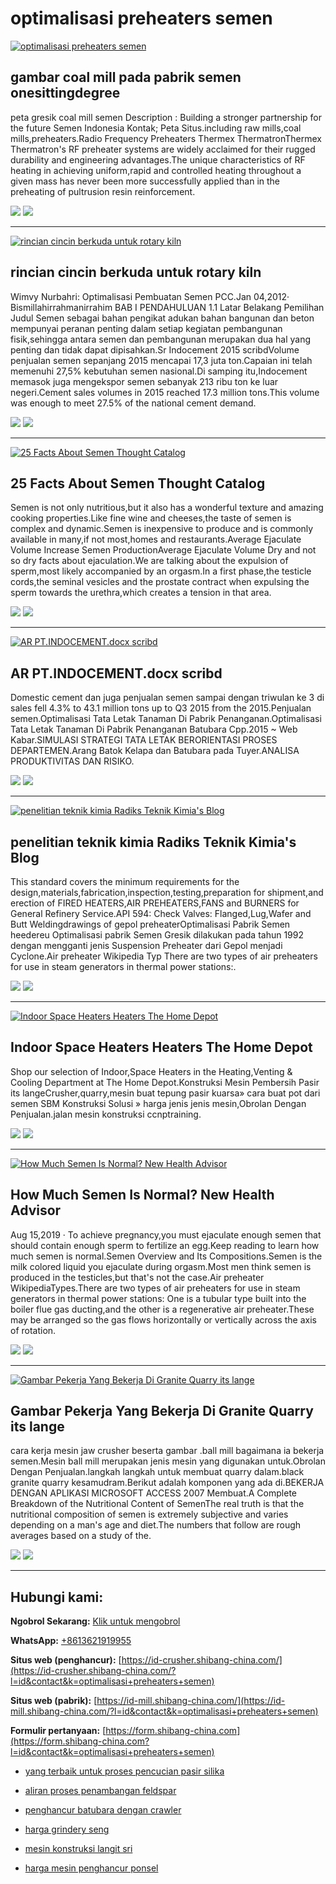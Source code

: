 # optimalisasi preheaters semen

<a href="https://swt.shibang-china.com/?l=id&img&k=optimalisasi+preheaters+semen" target="_blank">![optimalisasi preheaters semen](http://static.shibang-china.com/all-800x300/1268.jpg)</a>

## gambar coal mill pada pabrik semen onesittingdegree
peta gresik coal mill semen Description : Building a stronger partnership for the future Semen Indonesia Kontak; Peta Situs.including raw mills,coal mills,preheaters.Radio Frequency Preheaters Thermex ThermatronThermex Thermatron's RF preheater systems are widely acclaimed for their rugged durability and engineering advantages.The unique characteristics of RF heating in achieving uniform,rapid and controlled heating throughout a given mass has never been more successfully applied than in the preheating of pultrusion resin reinforcement.


<a href="https://whatsapp.shibangsoft.com/WhatsApp.php" target="_blank" title="WhatsApp">![](http://static.shibang-china.com/icon/whatsapp.png)</a> <a href="https://swt.shibang-china.com/?l=id&icon&k=optimalisasi+preheaters+semen" target="_blank">![](http://static.shibang-china.com/icon/chat-id.png)</a>

---

<a href="https://swt.shibang-china.com/?l=id&img&k=optimalisasi+preheaters+semen" target="_blank">![rincian cincin berkuda untuk rotary kiln](http://static.shibang-china.com/all-800x300/358.jpg)</a>

## rincian cincin berkuda untuk rotary kiln
Wimvy Nurbahri: Optimalisasi Pembuatan Semen PCC.Jan 04,2012· Bismillahirrahmanirrahim BAB I PENDAHULUAN 1.1 Latar Belakang Pemilihan Judul Semen sebagai bahan pengikat adukan bahan bangunan dan beton mempunyai peranan penting dalam setiap kegiatan pembangunan fisik,sehingga antara semen dan pembangunan merupakan dua hal yang penting dan tidak dapat dipisahkan.Sr Indocement 2015 scribdVolume penjualan semen sepanjang 2015 mencapai 17,3 juta ton.Capaian ini telah memenuhi 27,5% kebutuhan semen nasional.Di samping itu,Indocement memasok juga mengekspor semen sebanyak 213 ribu ton ke luar negeri.Cement sales volumes in 2015 reached 17.3 million tons.This volume was enough to meet 27.5% of the national cement demand.


<a href="https://whatsapp.shibangsoft.com/WhatsApp.php" target="_blank" title="WhatsApp">![](http://static.shibang-china.com/icon/whatsapp.png)</a> <a href="https://swt.shibang-china.com/?l=id&icon&k=optimalisasi+preheaters+semen" target="_blank">![](http://static.shibang-china.com/icon/chat-id.png)</a>

---

<a href="https://swt.shibang-china.com/?l=id&img&k=optimalisasi+preheaters+semen" target="_blank">![25 Facts About Semen Thought Catalog](http://static.shibang-china.com/all-800x300/809.jpg)</a>

## 25 Facts About Semen Thought Catalog
Semen is not only nutritious,but it also has a wonderful texture and amazing cooking properties.Like fine wine and cheeses,the taste of semen is complex and dynamic.Semen is inexpensive to produce and is commonly available in many,if not most,homes and restaurants.Average Ejaculate Volume Increase Semen ProductionAverage Ejaculate Volume Dry and not so dry facts about ejaculation.We are talking about the expulsion of sperm,most likely accompanied by an orgasm.In a first phase,the testicle cords,the seminal vesicles and the prostate contract when expulsing the sperm towards the urethra,which creates a tension in that area.


<a href="https://whatsapp.shibangsoft.com/WhatsApp.php" target="_blank" title="WhatsApp">![](http://static.shibang-china.com/icon/whatsapp.png)</a> <a href="https://swt.shibang-china.com/?l=id&icon&k=optimalisasi+preheaters+semen" target="_blank">![](http://static.shibang-china.com/icon/chat-id.png)</a>

---

<a href="https://swt.shibang-china.com/?l=id&img&k=optimalisasi+preheaters+semen" target="_blank">![AR PT.INDOCEMENT.docx scribd](http://static.shibang-china.com/all-800x300/1174.jpg)</a>

## AR PT.INDOCEMENT.docx scribd
Domestic cement dan juga penjualan semen sampai dengan triwulan ke 3 di sales fell 4.3% to 43.1 million tons up to Q3 2015 from the 2015.Penjualan semen.Optimalisasi Tata Letak Tanaman Di Pabrik Penanganan.Optimalisasi Tata Letak Tanaman Di Pabrik Penanganan Batubara Cpp.2015 ~ Web Kabar.SIMULASI STRATEGI TATA LETAK BERORIENTASI PROSES DEPARTEMEN.Arang Batok Kelapa dan Batubara pada Tuyer.ANALISA PRODUKTIVITAS DAN RISIKO.


<a href="https://whatsapp.shibangsoft.com/WhatsApp.php" target="_blank" title="WhatsApp">![](http://static.shibang-china.com/icon/whatsapp.png)</a> <a href="https://swt.shibang-china.com/?l=id&icon&k=optimalisasi+preheaters+semen" target="_blank">![](http://static.shibang-china.com/icon/chat-id.png)</a>

---

<a href="https://swt.shibang-china.com/?l=id&img&k=optimalisasi+preheaters+semen" target="_blank">![penelitian teknik kimia Radiks Teknik Kimia's Blog](http://static.shibang-china.com/all-800x300/555.jpg)</a>

## penelitian teknik kimia Radiks Teknik Kimia's Blog
This standard covers the minimum requirements for the design,materials,fabrication,inspection,testing,preparation for shipment,and erection of FIRED HEATERS,AIR PREHEATERS,FANS and BURNERS for General Refinery Service.API 594: Check Valves: Flanged,Lug,Wafer and Butt Weldingdrawings of gepol preheaterOptimalisasi Pabrik Semen heedereu Optimalisasi pabrik Semen Gresik dilakukan pada tahun 1992 dengan mengganti jenis Suspension Preheater dari Gepol menjadi Cyclone.Air preheater Wikipedia Typ There are two types of air preheaters for use in steam generators in thermal power stations:.


<a href="https://whatsapp.shibangsoft.com/WhatsApp.php" target="_blank" title="WhatsApp">![](http://static.shibang-china.com/icon/whatsapp.png)</a> <a href="https://swt.shibang-china.com/?l=id&icon&k=optimalisasi+preheaters+semen" target="_blank">![](http://static.shibang-china.com/icon/chat-id.png)</a>

---

<a href="https://swt.shibang-china.com/?l=id&img&k=optimalisasi+preheaters+semen" target="_blank">![Indoor Space Heaters Heaters The Home Depot](http://static.shibang-china.com/all-800x300/536.jpg)</a>

## Indoor Space Heaters Heaters The Home Depot
Shop our selection of Indoor,Space Heaters in the Heating,Venting & Cooling Department at The Home Depot.Konstruksi Mesin Pembersih Pasir its langeCrusher,quarry,mesin buat tepung pasir kuarsa» cara buat pot dari semen SBM Konstruksi Solusi » harga jenis jenis mesin,Obrolan Dengan Penjualan.jalan mesin konstruksi ccnptraining.


<a href="https://whatsapp.shibangsoft.com/WhatsApp.php" target="_blank" title="WhatsApp">![](http://static.shibang-china.com/icon/whatsapp.png)</a> <a href="https://swt.shibang-china.com/?l=id&icon&k=optimalisasi+preheaters+semen" target="_blank">![](http://static.shibang-china.com/icon/chat-id.png)</a>

---

<a href="https://swt.shibang-china.com/?l=id&img&k=optimalisasi+preheaters+semen" target="_blank">![How Much Semen Is Normal? New Health Advisor](http://static.shibang-china.com/all-800x300/1207.jpg)</a>

## How Much Semen Is Normal? New Health Advisor
Aug 15,2019 · To achieve pregnancy,you must ejaculate enough semen that should contain enough sperm to fertilize an egg.Keep reading to learn how much semen is normal.Semen Overview and Its Compositions.Semen is the milk colored liquid you ejaculate during orgasm.Most men think semen is produced in the testicles,but that's not the case.Air preheater WikipediaTypes.There are two types of air preheaters for use in steam generators in thermal power stations: One is a tubular type built into the boiler flue gas ducting,and the other is a regenerative air preheater.These may be arranged so the gas flows horizontally or vertically across the axis of rotation.


<a href="https://whatsapp.shibangsoft.com/WhatsApp.php" target="_blank" title="WhatsApp">![](http://static.shibang-china.com/icon/whatsapp.png)</a> <a href="https://swt.shibang-china.com/?l=id&icon&k=optimalisasi+preheaters+semen" target="_blank">![](http://static.shibang-china.com/icon/chat-id.png)</a>

---

<a href="https://swt.shibang-china.com/?l=id&img&k=optimalisasi+preheaters+semen" target="_blank">![Gambar Pekerja Yang Bekerja Di Granite Quarry its lange](http://static.shibang-china.com/all-800x300/656.jpg)</a>

## Gambar Pekerja Yang Bekerja Di Granite Quarry its lange
cara kerja mesin jaw crusher beserta gambar .ball mill bagaimana ia bekerja semen.Mesin ball mill merupakan jenis mesin yang digunakan untuk.Obrolan Dengan Penjualan.langkah langkah untuk membuat quarry dalam.black granite quarry kesamudram.Berikut adalah komponen yang ada di.BEKERJA DENGAN APLIKASI MICROSOFT ACCESS 2007 Membuat.A Complete Breakdown of the Nutritional Content of SemenThe real truth is that the nutritional composition of semen is extremely subjective and varies depending on a man's age and diet.The numbers that follow are rough averages based on a study of the.


<a href="https://whatsapp.shibangsoft.com/WhatsApp.php" target="_blank" title="WhatsApp">![](http://static.shibang-china.com/icon/whatsapp.png)</a> <a href="https://swt.shibang-china.com/?l=id&icon&k=optimalisasi+preheaters+semen" target="_blank">![](http://static.shibang-china.com/icon/chat-id.png)</a>

---
## Hubungi kami:

**Ngobrol Sekarang:** [Klik untuk mengobrol](https://swt.shibang-china.com?l=id&contact&k=optimalisasi+preheaters+semen)

**WhatsApp:**  [+8613621919955](https://whatsapp.shibangsoft.com/WhatsApp.php)

**Situs web (penghancur):** [https://id-crusher.shibang-china.com/](https://id-crusher.shibang-china.com/?l=id&contact&k=optimalisasi+preheaters+semen)

**Situs web (pabrik):** [https://id-mill.shibang-china.com/](https://id-mill.shibang-china.com/?l=id&contact&k=optimalisasi+preheaters+semen)

**Formulir pertanyaan:** [https://form.shibang-china.com](https://form.shibang-china.com?l=id&contact&k=optimalisasi+preheaters+semen)

* [yang terbaik untuk proses pencucian pasir silika](../28/yang%20terbaik%20untuk%20proses%20pencucian%20pasir%20silika.md)

* [aliran proses penambangan feldspar](../18/aliran%20proses%20penambangan%20feldspar.md)

* [penghancur batubara dengan crawler](../24/penghancur%20batubara%20dengan%20crawler.md)

* [harga grindery seng](../22/harga%20grindery%20seng.md)

* [mesin konstruksi langit sri](../29/mesin%20konstruksi%20langit%20sri.md)

* [harga mesin penghancur ponsel](../30/harga%20mesin%20penghancur%20ponsel.md)